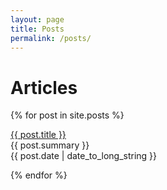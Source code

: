 ```yaml
---
layout: page
title: Posts
permalink: /posts/
---
```


<div class="mx-auto mb-24 prose prose-sm sm:prose lg:prose-lg xl:prose-xl">
<h1>Articles</h1>

{% for post in site.posts %}
<div class="mb-4">
<a href="{{ post.url }}" class="hover:text-red-500">{{ post.title }}</a>
<div>{{ post.summary }}</div>
<div class="text-base font-medium text-gray-500">{{ post.date | date_to_long_string }}</div>
</div>

{% endfor %}

</div>
